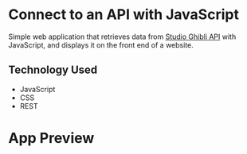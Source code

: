 # Connect to an API with JavaScript

Simple web application that retrieves data from 
[Studio Ghibli API](https://ghibliapi.herokuapp.com) with JavaScript, and displays it on the front end of a website.

## Technology Used

* JavaScript
* CSS
* REST

# App Preview


